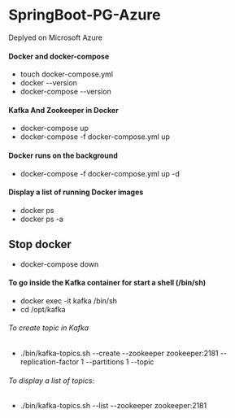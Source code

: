 # SpringBoot-PG-Azure
Deplyed on Microsoft Azure 

#### Docker and docker-compose

- touch docker-compose.yml
- docker --version
- docker-compose --version


#### Kafka And Zookeeper in Docker
- docker-compose up
- docker-compose -f docker-compose.yml up

#### Docker runs on the background
- docker-compose -f docker-compose.yml up -d

#### Display a list of running Docker images
- docker ps
- docker ps -a

## Stop docker
- docker-compose down

#### To go inside the Kafka container for start a shell (/bin/sh)
- docker exec -it kafka /bin/sh
- cd /opt/kafka

###### To create topic in Kafka
- ./bin/kafka-topics.sh --create --zookeeper zookeeper:2181 --replication-factor 1 --partitions 1 --topic <topic-name> 

###### To display a list of topics:
- ./bin/kafka-topics.sh --list --zookeeper zookeeper:2181

